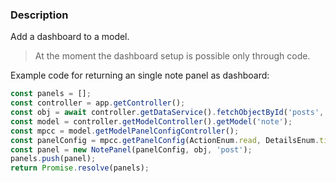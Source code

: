 ### Description

Add a dashboard to a model.

> At the moment the dashboard setup is possible only through code. 

Example code for returning an single note panel as dashboard: 
```js
const panels = [];
const controller = app.getController();
const obj = await controller.getDataService().fetchObjectById('posts', 1);
const model = controller.getModelController().getModel('note');
const mpcc = model.getModelPanelConfigController();
const panelConfig = mpcc.getPanelConfig(ActionEnum.read, DetailsEnum.title);
const panel = new NotePanel(panelConfig, obj, 'post');
panels.push(panel);
return Promise.resolve(panels);
```
